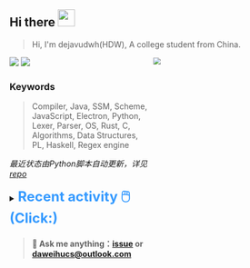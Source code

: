 ## Hi there <img src="https://raw.githubusercontent.com/MartinHeinz/MartinHeinz/master/wave.gif" width="30px">

> Hi, I'm dejavudwh(HDW), A college student from China. 

![](https://komarev.com/ghpvc/?username=dejavudwh)
<img src="https://img.shields.io/badge/BLOG-dejavudwh-blue"><a href="https://www.cnblogs.com/secoding/"></a></img>
<img align="right" width="50%" src="https://github-readme-stats.vercel.app/api?username=dejavudwh&show_icons=true&theme=onedark&count_private=true" style="zoom: 80%;" /> 

### Keywords 

> Compiler, Java, SSM, Scheme, JavaScript, Electron, Python, Lexer, Parser, OS, Rust, C, Algorithms, Data Structures, PL, Haskell, Regex engine

*最近状态由Python脚本自动更新，详见<a href="https://github.com/dejavudwh/dejavudwh"> repo</a>*

<details>

  <summary><font size="5.5" color="#3399FF"><b>Recent activity 🖱️(Click:)</b></font></summary>

  - #### 🔭 Working:

    - [翻译 The Algorithm Design Manual (2nd Ed.)](https://github.com/dejavudwh/The-Algorithm-Design-Manual)

  - #### 🌱 Learning:

    - 微积分、线性代数
    - LeetCode刷题
    - 英语
    - 整理以前项目的博客：[从零写一个编译器](https://www.cnblogs.com/secoding/tag/从零写一个编译器/)、[从零实现一个正则表达式引擎](https://www.zhihu.com/column/c_1337535182023852032)

---

  - <details open>

    <summary><font size="3.5" color="#3399FF"><b>Recent Post 🖱️</b></font></summary>
    <br>
    <table>
    <tr>
    <td>
    <!-- ZHIHUPOSTS:START --> 
    <!-- ZHIHUPOSTS:END -->

    - [从零实现正则表达式引擎：从NFA到DFA](http://zhuanlan.zhihu.com/p/348298134) - Mon, 19 Jan 1970 15:47:45 GMT
    - [从零实现正则表达式引擎：复杂的NFA](http://zhuanlan.zhihu.com/p/347938422) - Mon, 19 Jan 1970 15:45:04 GMT
    - [从零实现正则表达式引擎：简单的NFA](http://zhuanlan.zhihu.com/p/347617984) - Mon, 19 Jan 1970 15:43:23 GMT
    - [从零实现一个正则表达式引擎：入门](http://zhuanlan.zhihu.com/p/347266654) - Mon, 19 Jan 1970 15:41:13 GMT
    </td>
    <td>
    <!-- GITHUB:START -->

    - [dejavudwh pushed to main in dejavudwh/dejavudwh](https://github.com/dejavudwh/dejavudwh/compare/dc1f7ebf8c...b5a3e4da3c) - 2021-02-04T04:49:35Z
    - [dejavudwh pushed to main in dejavudwh/dejavudwh](https://github.com/dejavudwh/dejavudwh/compare/e7e6d1fd25...5df87a3c57) - 2021-02-04T04:44:32Z
    - [dejavudwh pushed to main in dejavudwh/dejavudwh](https://github.com/dejavudwh/dejavudwh/compare/fa7b0001cc...efe8d67212) - 2021-02-04T04:31:59Z
    - [dejavudwh opened a pull request in abhisheknaiidu/awesome-github-profile-readme](https://github.com/abhisheknaiidu/awesome-github-profile-readme/pull/476) - 2021-02-03T16:57:05Z
    - [dejavudwh pushed to master in dejavudwh/awesome-github-profile-readme](https://github.com/dejavudwh/awesome-github-profile-readme/compare/adc0bbde1d...9c853c2d6a) - 2021-02-03T16:52:36Z
    <!-- GITHUB:END -->
    </td>
    </tr>
    </table>
  </details>

</details>

> #### 💬 Ask me anything：[issue](https://github.com/dejavudwh/dejavudwh/issues) or [daweihucs@outlook.com](mailto:daweihucs@outlook.com)